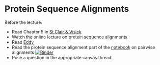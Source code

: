 # Protein Sequence Alignments

Before the lecture:

* Read Chapter 5 in [St Clair & Visick](https://www.jblearning.com/catalog/productdetails/9781284033700/)
* Watch the online lecture on [protein sequence alignments](https://youtu.be/bIelmjRhWsw).
* Read [Eddy](https://www.nature.com/articles/nbt0804-1035)
* Read the protein sequence alignment part of the [notebook](https://mybinder.org/v2/gh/statisticalbiotechnology/bb2441/master?filepath=pairwise%2Fpairwise.ipynb
) on pairwise alignments
[![Binder](https://mybinder.org/badge_logo.svg)](https://mybinder.org/v2/gh/statisticalbiotechnology/bb2441/master?filepath=pairwise%2Fpairwise.ipynb)
* Pose a question in the appropriate canvas thread.
